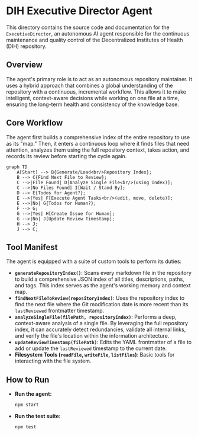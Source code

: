 # DIH Executive Director Agent

This directory contains the source code and documentation for the `ExecutiveDirector`, an autonomous AI agent responsible for the continuous maintenance and quality control of the Decentralized Institutes of Health (DIH) repository.

## Overview

The agent's primary role is to act as an autonomous repository maintainer. It uses a hybrid approach that combines a global understanding of the repository with a continuous, incremental workflow. This allows it to make intelligent, context-aware decisions while working on one file at a time, ensuring the long-term health and consistency of the knowledge base.

## Core Workflow

The agent first builds a comprehensive index of the entire repository to use as its "map." Then, it enters a continuous loop where it finds files that need attention, analyzes them using the full repository context, takes action, and records its review before starting the cycle again.

```mermaid
graph TD
    A[Start] --> B{Generate/Load<br/>Repository Index};
    B --> C{Find Next File to Review};
    C -->|File Found| D[Analyze Single File<br/>(using Index)];
    C -->|No Files Found| I[Wait / Stand By];
    D --> E{Todos for Agent?};
    E -->|Yes| F[Execute Agent Tasks<br/>(edit, move, delete)];
    E -->|No| G{Todos for Human?};
    F --> G;
    G -->|Yes| H[Create Issue for Human];
    G -->|No| J[Update Review Timestamp];
    H --> J;
    J --> C;
```

## Tool Manifest

The agent is equipped with a suite of custom tools to perform its duties:

-   **`generateRepositoryIndex()`**: Scans every markdown file in the repository to build a comprehensive JSON index of all titles, descriptions, paths, and tags. This index serves as the agent's working memory and context map.
-   **`findNextFileToReview(repositoryIndex)`**: Uses the repository index to find the next file where the Git modification date is more recent than its `lastReviewed` frontmatter timestamp.
-   **`analyzeSingleFile(filePath, repositoryIndex)`**: Performs a deep, context-aware analysis of a single file. By leveraging the full repository index, it can accurately detect redundancies, validate all internal links, and verify the file's location within the information architecture.
-   **`updateReviewTimestamp(filePath)`**: Edits the YAML frontmatter of a file to add or update the `lastReviewed` timestamp to the current date.
-   **Filesystem Tools (`readFile`, `writeFile`, `listFiles`)**: Basic tools for interacting with the file system.

## How to Run

-   **Run the agent:**
    ```bash
    npm start
    ```
-   **Run the test suite:**
    ```bash
    npm test
    ```
